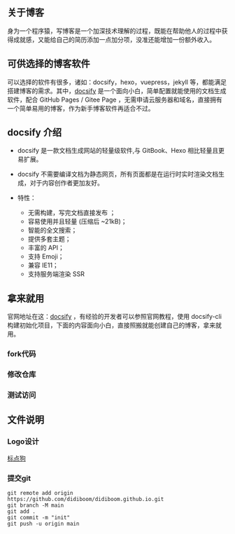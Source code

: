 ## 关于博客

身为一个程序猿，写博客是一个加深技术理解的过程，既能在帮助他人的过程中获得成就感，又能给自己的简历添加一点加分项，没准还能增加一份额外收入。

## 可供选择的博客软件

可以选择的软件有很多，诸如：docsify，hexo，vuepress，jekyll 等，都能满足搭建博客的需求。其中，[docsify](https://docsify.js.org/#/zh-cn/) 是一个面向小白，简单配置就能使用的文档生成软件，配合 GitHub Pages / Gitee Page ，无需申请云服务器和域名，直接拥有一个简单易用的博客，作为新手博客软件再适合不过。

## docsify 介绍

- docsify 是一款文档生成网站的轻量级软件,与 GitBook、Hexo 相比轻量且更易扩展。

- docsify 不需要编译文档为静态网页，所有页面都是在运行时实时渲染文档生成，对于内容创作者更加友好。
- 特性：
  - 无需构建，写完文档直接发布 ；
  - 容易使用并且轻量 (压缩后 ~21kB)；
  - 智能的全文搜索；
  - 提供多套主题；
  - 丰富的 API；
  - 支持 Emoji；
  - 兼容 IE11；
  - 支持服务端渲染 SSR 

## 拿来就用

官网地址在这：[docsify](https://docsify.js.org/#/zh-cn/) ，有经验的开发者可以参照官网教程，使用 docsify-cli 构建初始化项目，下面的内容面向小白，直接照搬就能创建自己的博客，拿来就用。

### fork代码



### 修改仓库



### 测试访问



## 文件说明



### Logo设计

[标点狗](https://www.logoko.com.cn/)

### 提交git

``` shell
git remote add origin https://github.com/didiboom/didiboom.github.io.git
git branch -M main
git add .
git commit -m "init"
git push -u origin main
```



